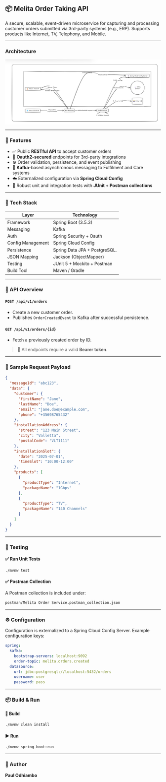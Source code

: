 ## 📦 Melita Order Taking API

A secure, scalable, event-driven microservice for capturing and processing customer orders submitted via 3rd-party systems (e.g., ERP). Supports products like Internet, TV, Telephony, and Mobile.

---
### Architecture

![Architecture](media/architecture.png)

---

### 🚀 Features

* ✅ Public **RESTful API** to accept customer orders
* 🔐 **Oauth2-secured** endpoints for 3rd-party integrations
* ⚙️ Order validation, persistence, and event publishing
* 📨 **Kafka**-based asynchronous messaging to Fulfilment and Care systems
* ☁️ Externalized configuration via **Spring Cloud Config**
* 🧪 Robust unit and integration tests with **JUnit + Postman collections**

---

### 🧰 Tech Stack

| Layer             | Technology                    |
| ----------------- |-------------------------------|
| Framework         | Spring Boot (3.5.3)           |
| Messaging         | Kafka                         |
| Auth              | Spring Security + Oauth       |
| Config Management | Spring Cloud Config           |
| Persistence       | Spring Data JPA + PostgreSQL. |
| JSON Mapping      | Jackson (ObjectMapper)        |
| Testing           | JUnit 5 + Mockito + Postman   |
| Build Tool        | Maven / Gradle                |

---

### 📑 API Overview

#### `POST /api/v1/orders`

* Create a new customer order.
* Publishes `OrderCreatedEvent` to Kafka after successful persistence.

#### `GET /api/v1/orders/{id}`

* Fetch a previously created order by ID.

> 📌 All endpoints require a valid **Bearer token**.

---

### 🧾 Sample Request Payload

```json
{
  "messageId": "abc123",
  "data": {
    "customer": {
      "firstName": "Jane",
      "lastName": "Doe",
      "email": "jane.doe@example.com",
      "phone": "+35698765432"
    },
    "installationAddress": {
      "street": "123 Main Street",
      "city": "Valletta",
      "postalCode": "VLT1111"
    },
    "installationSlot": {
      "date": "2025-07-01",
      "timeSlot": "10:00-12:00"
    },
    "products": [
      {
        "productType": "Internet",
        "packageName": "1Gbps"
      },
      {
        "productType": "TV",
        "packageName": "140 Channels"
      }
    ]
  }
}
```

---

### 🧪 Testing

#### ✅ Run Unit Tests

```bash
./mvnw test
```

#### ✅ Postman Collection

A Postman collection is included under:

```
postman/Melita Order Service.postman_collection.json
```

---

### ⚙️ Configuration

Configuration is externalized to a Spring Cloud Config Server. Example configuration keys:

```yaml
spring:
  kafka:
    bootstrap-servers: localhost:9092
    order-topic: melita.orders.created
  datasource:
    url: jdbc:postgresql://localhost:5432/orders
    username: user
    password: pass
```

---

### 📦 Build & Run

#### 🔨 Build

```bash
./mvnw clean install
```

#### ▶️ Run

```bash
./mvnw spring-boot:run
```

---

### 👤 Author

**Paul Odhiambo**
